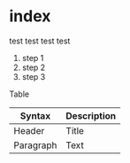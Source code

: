 # index #
test test test test
1. step 1
1. step 2
1. step 3


Table

| Syntax      | Description |
| ----------- | ----------- |
| Header      | Title       |
| Paragraph   | Text        |
